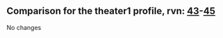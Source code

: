 ## Comparison for the theater1 profile, rvn: [43](https://github.com/PRO100KatYT/FortniteProfileRevisions/tree/main/profiles/theater1/43%20theater1.json)-[45](https://github.com/PRO100KatYT/FortniteProfileRevisions/tree/main/profiles/theater1/45%20theater1.json)

No changes
